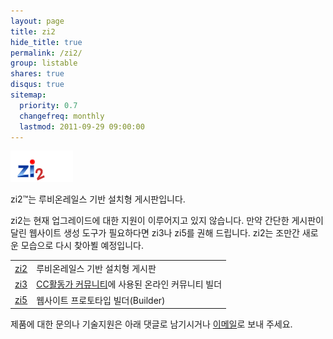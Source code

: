 ```yaml
---
layout: page
title: zi2
hide_title: true
permalink: /zi2/
group: listable
shares: true
disqus: true
sitemap:
  priority: 0.7
  changefreq: monthly
  lastmod: 2011-09-29 09:00:00
---
```


![zi2](/img/sub/zi2.gif)

zi2&trade;는 루비온레일스 기반 설치형 게시판입니다.

zi2는 현재 업그레이드에 대한 지원이 이루어지고 있지 않습니다. 만약 간단한 게시판이 달린 웹사이트 생성 도구가 필요하다면 zi3나 zi5를 권해 드립니다. zi2는 조만간 새로운 모습으로 다시 찾아뵐 예정입니다.

<table>
	<tr>
		<td><a href="http://zi2.googlecode.com/">zi2</a></td>
		<td>루비온레일스 기반 설치형 게시판</td>
	</tr>
	<tr>	
		<td><a href="http://zi3.googlecode.com/">zi3</a></td>
		<td><a href="http://vc.cckorea.org/">CC활동가 커뮤니티</a>에 사용된 온라인 커뮤니티 빌더</td>
	</tr>
	<tr>
		<td><a href="http://zi5.googlecode.com/">zi5</a></td>
		<td> 웹사이트 프로토타입 빌더(Builder)</td>
	</tr>
</table>

제품에 대한 문의나 기술지원은 아래 댓글로 남기시거나 <a href="mailto:contact@usefulparadigm.com">이메일</a>로 보내 주세요.

